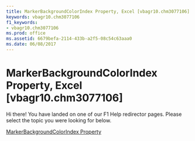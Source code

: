 ```yaml
---
title: MarkerBackgroundColorIndex Property, Excel [vbagr10.chm3077106]
keywords: vbagr10.chm3077106
f1_keywords:
- vbagr10.chm3077106
ms.prod: office
ms.assetid: 6679befa-2114-433b-a2f5-08c54c63aaa0
ms.date: 06/08/2017
---
```



# MarkerBackgroundColorIndex Property, Excel [vbagr10.chm3077106]

Hi there! You have landed on one of our F1 Help redirector pages. Please select the topic you were looking for below.

[MarkerBackgroundColorIndex Property](http://msdn.microsoft.com/library/97995a64-0c94-3c55-ba73-9b5dedda4f2c%28Office.15%29.aspx)

